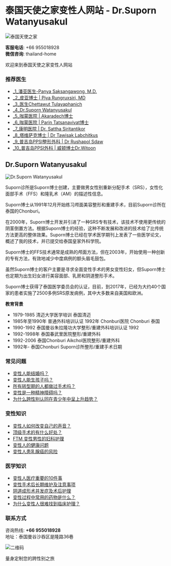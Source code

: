 # 泰国天使之家变性人网站 - Dr.Suporn Watanyusakul

![泰国天使之家](uploads/allimg/20190604/8e698060002cd6e85d5805bc3b53c837.jpg)

**客服电话**: +66 955018928  
**微信咨询**: thailand-home  

欢迎来到泰国天使之家变性人网站

### 推荐医生
- [_1_潘亚医生-Panya Saksangawong, M.D.](mingyimingyuan/188.html)
- [_2_皮亚博士 | Piya Rungruxsiri, MD](mingyimingyuan/376.html)
- [_3_医生Chettawut Tulayaphanich](mingyimingyuan/375.html)
- [_4_Dr.Suporn Watanyusakul](mingyimingyuan/372.html)
- [_5_咖蒙医院 | Akaradech博士](mingyimingyuan/371.html)
- [_6_咖蒙医院 | Parin Tatsanavivat博士](mingyimingyuan/370.html)
- [_7_康明医院 | Dr. Sattha Siritantikor](mingyimingyuan/369.html)
- [_8_塔维萨克博士 | Dr Tawisak Labchitkus](mingyimingyuan/367.html)
- [_9_普吉岛PPSI整形外科 | Dr Rushapol Sdaw](mingyimingyuan/366.html)
- [_10_普吉岛PPSI外科 | 威顿博士Dr.Witoon](mingyimingyuan/365.html)

## Dr.Suporn Watanyusakul

![Dr.Suporn Watanyusakul](uploads/ueditor/20200507/65434b853ee88c4ba2be9de96d4e3476.jpg)

Suporn诊所是Suporn博士创建，主要做男女性别重新分配手术（SRS），女性化面部手术（FFS）和隆乳术（AM）的描述性信息。

Suporn博士从1991年12月开始练习颅面美容整形和重建手术，目前Suporn诊所在泰国的Chonburi。

在2000年，Suporn博士开发并引进了一种SRS专有技术，该技术不使用更传统的阴茎倒置方法。根据Suporn博士的经验，这种不断发展和改进的技术给了比传统方法更高的整体效果。Suporn博士已经在学术医学期刊上发表了一些医学论文，概述了我的技术，并已提交给泰国皇家外科学院。

Suporn博士的FFS技术通常是成熟的颅面方法，但在2003年，开始使用一种创新的专有方法，有效地减少中度病例的额头眉毛鼓包。

虽然Suporn博士的客户主要是寻求全面变性手术的男女变性妇女，但Suporn博士也定期为出生妇女进行美容面部、乳房和阴道整形手术。

Suporn博士获得了泰国医学委员会的认证，目前，到2017年，已经为大约40个国家的患者实施了2500多例SRS原发病例，其中大多数来自美国和欧洲。

**教育背景**

- 1979-1985 清迈大学医学培训 泰国清迈
- 1985年至1990年 普通外科培训认证 1992年 Chonburi医院 Chonburi 泰国
- 1990-1992 泰国曼谷朱拉隆功大学整形/重建外科培训认证 1992
- 1992-1998年 泰国春武里医院整形/重建外科
- 1992-2006 泰国Chonburi Aikchol医院整形/重建外科
- 1992年- 泰国Chonburi Suporn诊所整形/重建手术日期

### 常见问题
- [变性人能结婚吗？](shiguanzhishi/404.html)
- [变性人能生孩子吗？](shiguanzhishi/398.html)
- [所有转型期的人都做过手术吗？](shiguanzhishi/396.html)
- [变性是一种精神障碍吗？](shiguanzhishi/395.html)
- [为什么跨性别认同在青少年中呈上升趋势？](shiguanzhishi/394.html)

### 变性知识
- [变性人如何改变自己的声音？](shiguanzhishi/406.html)
- [顶级手术的有什么好处？](shiguanzhishi/405.html)
- [FTM 变性男性的妇科护理](shiguanzhishi/402.html)
- [变性人的健康问题](shiguanzhishi/401.html)
- [变性人患乳腺癌的风险](shiguanzhishi/400.html)

### 医学知识
- [变性人医疗重要的10件事](shiguanzhishi/403.html)
- [变性手术后长期维护及注意事项](shiguanzhishi/389.html)
- [阴道成形术并发症及术后护理](shiguanzhishi/388.html)
- [变性过程中常用的药物是什么？](shiguanzhishi/387.html)
- [为什么变性人很难找到临床护理？](shiguanzhishi/386.html)

### 联系方式
咨询热线: **+66 955018928**  
地址：泰国曼谷沙吞区是隆路36巷

![二维码](uploads/allimg/20190604/8e698060002cd6e85d5805bc3b53c837.jpg)

量身定制您的跨性别之旅